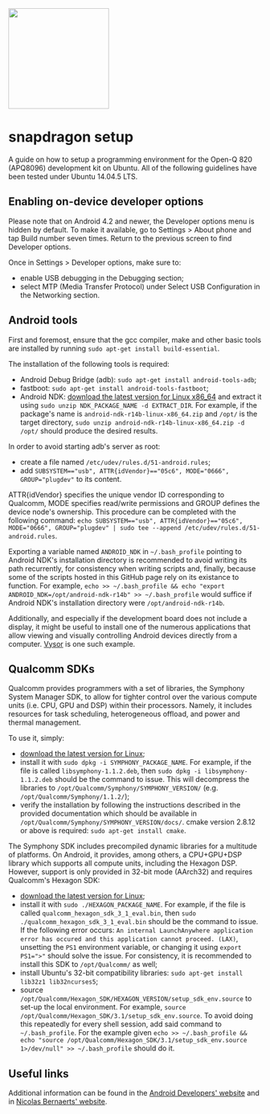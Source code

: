 <img src="http://www.cs.man.ac.uk/~nobren/images/snapdragon-setup-artwork.png" height="200">

# snapdragon setup

A guide on how to setup a programming environment for the Open-Q 820 (APQ8096) development kit on Ubuntu. All of the following guidelines have been tested under Ubuntu 14.04.5 LTS.

## Enabling on-device developer options

Please note that on Android 4.2 and newer, the Developer options menu is hidden by default. To make it available, go to Settings > About phone and tap Build number seven times. Return to the previous screen to find Developer options.

Once in Settings > Developer options, make sure to:
* enable USB debugging in the Debugging section;
* select MTP (Media Transfer Protocol) under Select USB Configuration in the Networking section. 

## Android tools

First and foremost, ensure that the gcc compiler, make and other basic tools are installed by running `sudo apt-get install build-essential`.

The installation of the following tools is required:
* Android Debug Bridge (adb): `sudo apt-get install android-tools-adb`;
* fastboot: `sudo apt-get install android-tools-fastboot`;
* Android NDK: [download the latest version for Linux x86_64](https://developer.android.com/ndk/downloads/index.html "Android NDK downloads") and extract it using `sudo unzip NDK_PACKAGE_NAME -d EXTRACT_DIR`. For example, if the package's name is `android-ndk-r14b-linux-x86_64.zip` and `/opt/` is the target directory, `sudo unzip android-ndk-r14b-linux-x86_64.zip -d /opt/` should produce the desired results.

In order to avoid starting adb's server as root:
* create a file named `/etc/udev/rules.d/51-android.rules`;
* add `SUBSYSTEM=="usb", ATTR{idVendor}=="05c6", MODE="0666", GROUP="plugdev"` to its content.

ATTR{idVendor} specifies the unique vendor ID corresponding to Qualcomm, MODE specifies read/write permissions and GROUP defines the device node's ownership. This procedure can be completed with the following command: `echo SUBSYSTEM=="usb", ATTR{idVendor}=="05c6", MODE="0666", GROUP="plugdev" | sudo tee --append /etc/udev/rules.d/51-android.rules`.

Exporting a variable named `ANDROID_NDK` in `~/.bash_profile` pointing to Android NDK's installation directory is recommended to avoid writing its path recurrently, for consistency when writing scripts and, finally, because some of the scripts hosted in this GitHub page rely on its existance to function. For example, `echo >> ~/.bash_profile && echo "export ANDROID_NDK=/opt/android-ndk-r14b" >> ~/.bash_profile` would suffice if Android NDK's installation directory were `/opt/android-ndk-r14b`.

Additionally, and especially if the development board does not include a display, it might be useful to install one of the numerous applications that allow viewing and visually controlling Android devices directly from a computer. [Vysor](http://vysor.io "Vysor's official website") is one such example.

## Qualcomm SDKs

Qualcomm provides programmers with a set of libraries, the Symphony System Manager SDK, to allow for tighter control over the various compute units (i.e. CPU, GPU and DSP) within their processors. Namely, it includes resources for task scheduling, heterogeneous offload, and power and thermal management.

To use it, simply:
* [download the latest version for Linux](https://developer.qualcomm.com/software/symphony-system-manager-sdk "Symphony System Manager SDK");
* install it with `sudo dpkg -i SYMPHONY_PACKAGE_NAME`. For example, if the file is called `libsymphony-1.1.2.deb`, then `sudo dpkg -i libsymphony-1.1.2.deb` should be the command to issue. This will decompress the libraries to `/opt/Qualcomm/Symphony/SYMPHONY_VERSION/` (e.g. `/opt/Qualcomm/Symphony/1.1.2/`);
* verify the installation by following the instructions described in the provided documentation which should be available in `/opt/Qualcomm/Symphony/SYMPHONY_VERSION/docs/`. cmake version 2.8.12 or above is required: `sudo apt-get install cmake`.

The Symphony SDK includes precompiled dynamic libraries for a multitude of platforms. On Android, it provides, among others, a CPU+GPU+DSP library which supports all compute units, including the Hexagon DSP. However, support is only provided in 32-bit mode (AArch32) and requires Qualcomm's Hexagon SDK:
* [download the latest version for Linux](https://developer.qualcomm.com/software/hexagon-dsp-sdk "Hexagon DSP SDK");
* install it with `sudo ./HEXAGON_PACKAGE_NAME`. For example, if the file is called `qualcomm_hexagon_sdk_3_1_eval.bin`, then `sudo ./qualcomm_hexagon_sdk_3_1_eval.bin` should be the command to issue. If the following error occurs: `An internal LaunchAnywhere application error has occured and this application cannot proceed. (LAX)`, unsetting the `PS1` environment variable, or changing it using `export PS1=">"` should solve the issue. For consistency, it is recommended to install this SDK to `/opt/Qualcomm/` as well;
* install Ubuntu's 32-bit compatibility libraries: `sudo apt-get install lib32z1 lib32ncurses5`;
* source `/opt/Qualcomm/Hexagon_SDK/HEXAGON_VERSION/setup_sdk_env.source` to set-up the local environment. For example, `source /opt/Qualcomm/Hexagon_SDK/3.1/setup_sdk_env.source`. To avoid doing this repeatedly for every shell session, add said command to `~/.bash_profile`. For the example given `echo >> ~/.bash_profile && echo "source /opt/Qualcomm/Hexagon_SDK/3.1/setup_sdk_env.source 1>/dev/null" >> ~/.bash_profile` should do it.

## Useful links

Additional information can be found in the [Android Developers' website](https://developer.android.com/studio/run/device.html "Android Studio user guide") and in [Nicolas Bernaerts' website](http://bernaerts.dyndns.org/linux/74-ubuntu/328-ubuntu-trusty-android-adb-fastboot-qtadb "Ubuntu 14.04 - Install Android tools").